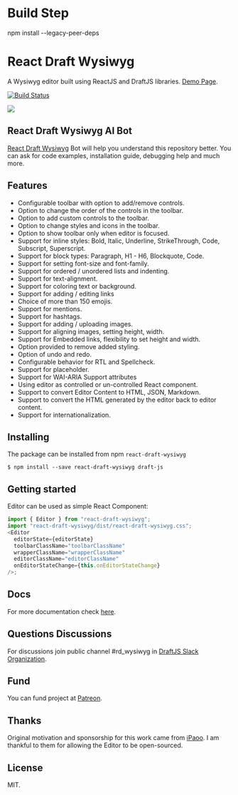 # Build Step
npm install --legacy-peer-deps

# React Draft Wysiwyg

A Wysiwyg editor built using ReactJS and DraftJS libraries.
[Demo Page](https://jpuri.github.io/react-draft-wysiwyg).

[![Build Status](https://travis-ci.org/jpuri/react-draft-wysiwyg.svg?branch=master)](https://travis-ci.org/jpuri/react-draft-wysiwyg)

![](http://i.imgur.com/tU7kJ6i.gif)

## React Draft Wysiwyg AI Bot

[React Draft Wysiwyg](https://codeparrot.ai/oracle?owner=jpuri&repo=react-draft-wysiwyg) Bot will help you understand this repository better. You can ask for code examples, installation guide, debugging help and much more.

## Features

- Configurable toolbar with option to add/remove controls.
- Option to change the order of the controls in the toolbar.
- Option to add custom controls to the toolbar.
- Option to change styles and icons in the toolbar.
- Option to show toolbar only when editor is focused.
- Support for inline styles: Bold, Italic, Underline, StrikeThrough, Code, Subscript, Superscript.
- Support for block types: Paragraph, H1 - H6, Blockquote, Code.
- Support for setting font-size and font-family.
- Support for ordered / unordered lists and indenting.
- Support for text-alignment.
- Support for coloring text or background.
- Support for adding / editing links
- Choice of more than 150 emojis.
- Support for mentions.
- Support for hashtags.
- Support for adding / uploading images.
- Support for aligning images, setting height, width.
- Support for Embedded links, flexibility to set height and width.
- Option provided to remove added styling.
- Option of undo and redo.
- Configurable behavior for RTL and Spellcheck.
- Support for placeholder.
- Support for WAI-ARIA Support attributes
- Using editor as controlled or un-controlled React component.
- Support to convert Editor Content to HTML, JSON, Markdown.
- Support to convert the HTML generated by the editor back to editor content.
- Support for internationalization.

## Installing

The package can be installed from npm `react-draft-wysiwyg`

```
$ npm install --save react-draft-wysiwyg draft-js
```

## Getting started

Editor can be used as simple React Component:

```js
import { Editor } from "react-draft-wysiwyg";
import "react-draft-wysiwyg/dist/react-draft-wysiwyg.css";
<Editor
  editorState={editorState}
  toolbarClassName="toolbarClassName"
  wrapperClassName="wrapperClassName"
  editorClassName="editorClassName"
  onEditorStateChange={this.onEditorStateChange}
/>;
```

## Docs

For more documentation check [here](https://jpuri.github.io/react-draft-wysiwyg/#/docs?_k=jjqinp).

## Questions Discussions

For discussions join public channel #rd_wysiwyg in [DraftJS Slack Organization](https://draftjs.herokuapp.com/).

## Fund

You can fund project at [Patreon](https://www.patreon.com/jyotipuri).

## Thanks

Original motivation and sponsorship for this work came from [iPaoo](http://www.ipaoo.com/). I am thankful to them for allowing the Editor to be open-sourced.

## License

MIT.
